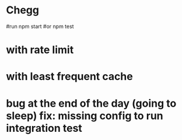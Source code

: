 # Chegg
 
#run npm start
#or npm test

# with rate limit
# with least frequent cache
# bug at the end of the day (going to sleep) fix: missing config to run integration test